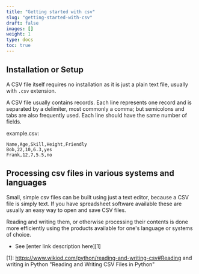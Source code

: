 ```yaml
---
title: "Getting started with csv"
slug: "getting-started-with-csv"
draft: false
images: []
weight: 1
type: docs
toc: true
---
```


## Installation or Setup
A CSV file itself requires no installation as it is just a plain text file, usually with `.csv` extension.

A CSV file usually contains records. Each line represents one record and is separated by a delimiter, most commonly a comma; but semicolons and tabs are also frequently used. Each line should have the same number of fields.

example.csv:

    Name,Age,Skill,Height,Friendly
    Bob,22,10,6.3,yes
    Frank,12,7,5.5,no



## Processing csv files in various systems and languages
Small, simple csv files can be built using just a text editor, because a CSV file is simply text. If you have spreadsheet software available these are usually an easy way to open and save CSV files. 

Reading and writing them, or otherwise processing their contents is done more efficiently using the products available for one's language or systems of choice.

 - See [enter link description here][1]


  [1]: https://www.wikiod.com/python/reading-and-writing-csv#Reading and writing in Python "Reading and Writing CSV Files in Python"

